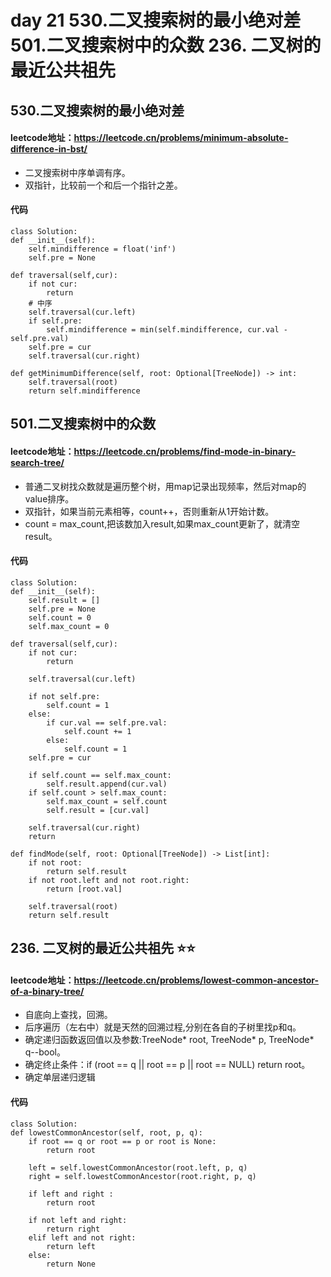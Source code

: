 # day 21 530.二叉搜索树的最小绝对差 501.二叉搜索树中的众数 236. 二叉树的最近公共祖先 

## 530.二叉搜索树的最小绝对差
#### leetcode地址：https://leetcode.cn/problems/minimum-absolute-difference-in-bst/
- 二叉搜索树中序单调有序。
- 双指针，比较前一个和后一个指针之差。
#### 代码
    class Solution:
    def __init__(self):
        self.mindifference = float('inf')
        self.pre = None
    
    def traversal(self,cur):
        if not cur:
            return
        # 中序
        self.traversal(cur.left)
        if self.pre:
            self.mindifference = min(self.mindifference, cur.val - self.pre.val)
        self.pre = cur
        self.traversal(cur.right)

    def getMinimumDifference(self, root: Optional[TreeNode]) -> int:
        self.traversal(root)
        return self.mindifference

## 501.二叉搜索树中的众数
#### leetcode地址：https://leetcode.cn/problems/find-mode-in-binary-search-tree/
- 普通二叉树找众数就是遍历整个树，用map记录出现频率，然后对map的value排序。
- 双指针，如果当前元素相等，count++，否则重新从1开始计数。
- count =  max_count,把该数加入result,如果max_count更新了，就清空result。
#### 代码
    class Solution:
    def __init__(self):
        self.result = []
        self.pre = None
        self.count = 0
        self.max_count = 0

    def traversal(self,cur):
        if not cur:
            return

        self.traversal(cur.left)

        if not self.pre:
            self.count = 1
        else:
            if cur.val == self.pre.val:
                self.count += 1
            else:
                self.count = 1
        self.pre = cur

        if self.count == self.max_count:
            self.result.append(cur.val)
        if self.count > self.max_count:
            self.max_count = self.count
            self.result = [cur.val]

        self.traversal(cur.right)
        return
        
    def findMode(self, root: Optional[TreeNode]) -> List[int]:
        if not root:
            return self.result
        if not root.left and not root.right:
            return [root.val]
        
        self.traversal(root)
        return self.result


## 236. 二叉树的最近公共祖先 ⭐⭐
#### leetcode地址：https://leetcode.cn/problems/lowest-common-ancestor-of-a-binary-tree/
- 自底向上查找，回溯。
- 后序遍历（左右中）就是天然的回溯过程,分别在各自的子树里找p和q。
- 确定递归函数返回值以及参数:TreeNode* root, TreeNode* p, TreeNode* q--bool。
- 确定终止条件：if (root == q || root == p || root == NULL) return root。
- 确定单层递归逻辑
#### 代码
    class Solution:
    def lowestCommonAncestor(self, root, p, q):
        if root == q or root == p or root is None:
            return root

        left = self.lowestCommonAncestor(root.left, p, q)
        right = self.lowestCommonAncestor(root.right, p, q)

        if left and right :
            return root

        if not left and right:
            return right
        elif left and not right:
            return left
        else: 
            return None


